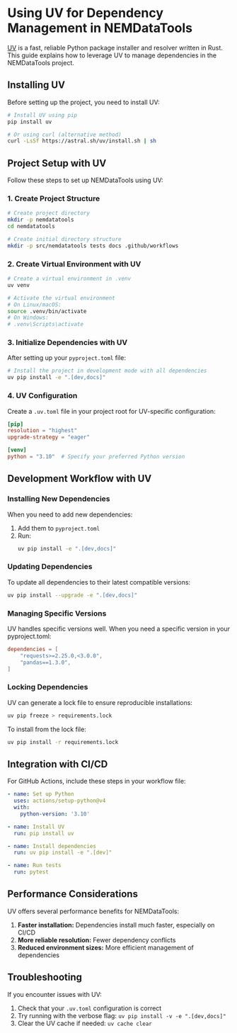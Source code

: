 # Using UV for Dependency Management in NEMDataTools

[UV](https://github.com/astral-sh/uv) is a fast, reliable Python package installer and resolver written in Rust. This guide explains how to leverage UV to manage dependencies in the NEMDataTools project.

## Installing UV

Before setting up the project, you need to install UV:

```bash
# Install UV using pip
pip install uv

# Or using curl (alternative method)
curl -LsSf https://astral.sh/uv/install.sh | sh
```

## Project Setup with UV

Follow these steps to set up NEMDataTools using UV:

### 1. Create Project Structure

```bash
# Create project directory
mkdir -p nemdatatools
cd nemdatatools

# Create initial directory structure
mkdir -p src/nemdatatools tests docs .github/workflows
```

### 2. Create Virtual Environment with UV

```bash
# Create a virtual environment in .venv
uv venv

# Activate the virtual environment
# On Linux/macOS:
source .venv/bin/activate
# On Windows:
# .venv\Scripts\activate
```

### 3. Initialize Dependencies with UV

After setting up your `pyproject.toml` file:

```bash
# Install the project in development mode with all dependencies
uv pip install -e ".[dev,docs]"
```

### 4. UV Configuration

Create a `.uv.toml` file in your project root for UV-specific configuration:

```toml
[pip]
resolution = "highest"
upgrade-strategy = "eager"

[venv]
python = "3.10"  # Specify your preferred Python version
```

## Development Workflow with UV

### Installing New Dependencies

When you need to add new dependencies:

1. Add them to `pyproject.toml`
2. Run:
   ```bash
   uv pip install -e ".[dev,docs]"
   ```

### Updating Dependencies

To update all dependencies to their latest compatible versions:

```bash
uv pip install --upgrade -e ".[dev,docs]"
```

### Managing Specific Versions

UV handles specific versions well. When you need a specific version in your pyproject.toml:

```toml
dependencies = [
    "requests>=2.25.0,<3.0.0",
    "pandas==1.3.0",
]
```

### Locking Dependencies

UV can generate a lock file to ensure reproducible installations:

```bash
uv pip freeze > requirements.lock
```

To install from the lock file:

```bash
uv pip install -r requirements.lock
```

## Integration with CI/CD

For GitHub Actions, include these steps in your workflow file:

```yaml
- name: Set up Python
  uses: actions/setup-python@v4
  with:
    python-version: '3.10'

- name: Install UV
  run: pip install uv

- name: Install dependencies
  run: uv pip install -e ".[dev]"

- name: Run tests
  run: pytest
```

## Performance Considerations

UV offers several performance benefits for NEMDataTools:

1. **Faster installation:** Dependencies install much faster, especially on CI/CD
2. **More reliable resolution:** Fewer dependency conflicts
3. **Reduced environment sizes:** More efficient management of dependencies

## Troubleshooting

If you encounter issues with UV:

1. Check that your `.uv.toml` configuration is correct
2. Try running with the verbose flag: `uv pip install -v -e ".[dev,docs]"`
3. Clear the UV cache if needed: `uv cache clear`
